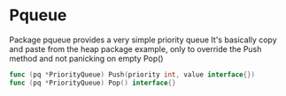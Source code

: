 # Pqueue

Package pqueue provides a very simple priority queue
It's basically copy and paste from the heap package example,
only to override the Push method and not panicking on empty Pop()

```go
func (pq *PriorityQueue) Push(priority int, value interface{})
func (pq *PriorityQueue) Pop() interface{}
```
